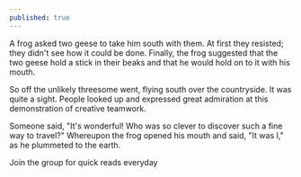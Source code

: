 ```yaml
---
published: true
---
```

A frog asked two geese to take him south with them. At first they resisted; they didn't see how it could be done. Finally, the frog suggested that the two geese hold a stick in their beaks and that he would hold on to it with his mouth.

So off the unlikely threesome went, flying south over the countryside. It was quite a sight. People looked up and expressed great admiration at this demonstration of creative teamwork.

Someone said, "It's wonderful! Who was so clever to discover such a fine way to travel?" Whereupon the frog opened his mouth and said, "It was I," as he plummeted to the earth.

Join the group for quick reads everyday
